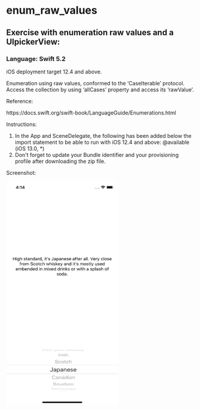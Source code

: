 # enum_raw_values
<h2>Exercise with enumeration raw values and a UIpickerView:</h2>
<h3>Language: Swift 5.2</h3>
<p>iOS deployment target 12.4 and above.</p>
<p>
Enumeration using raw values, conformed to the ‘CaseIterable’ protocol.
Access the collection by using ‘allCases’ property and access its ‘rawValue’.
</p>
<p>Reference:</p>
<p>https://docs.swift.org/swift-book/LanguageGuide/Enumerations.html</p>
<p>Instructions:</P>
<p>
  <ol>
    <li>In the App and SceneDelegate, the following has been added below the import statement to be able to run with iOS 12.4 and above:
      @available (iOS 13.0, *)</li>
    <li>Don't forget to update your Bundle identifier and your provisioning profile after downloading the zip file.</li>
  </ol>
 </p>
<p>Screenshot:</p>
<img src = "Whiskey/image/screenshot.png" width = "300px" height = "600px" />
